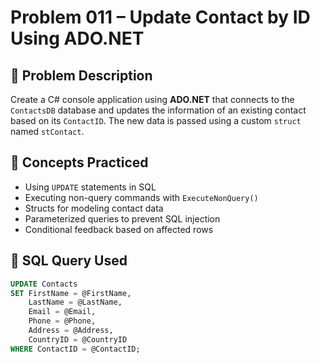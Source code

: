 # Problem 011 – Update Contact by ID Using ADO.NET

## 🧠 Problem Description

Create a C# console application using **ADO.NET** that connects to the `ContactsDB` database and updates the information of an existing contact based on its `ContactID`. The new data is passed using a custom `struct` named `stContact`.

## 🔗 Concepts Practiced

- Using `UPDATE` statements in SQL
- Executing non-query commands with `ExecuteNonQuery()`
- Structs for modeling contact data
- Parameterized queries to prevent SQL injection
- Conditional feedback based on affected rows

## 🧾 SQL Query Used

```sql
UPDATE Contacts
SET FirstName = @FirstName,
    LastName = @LastName,
    Email = @Email,
    Phone = @Phone,
    Address = @Address,
    CountryID = @CountryID
WHERE ContactID = @ContactID;

